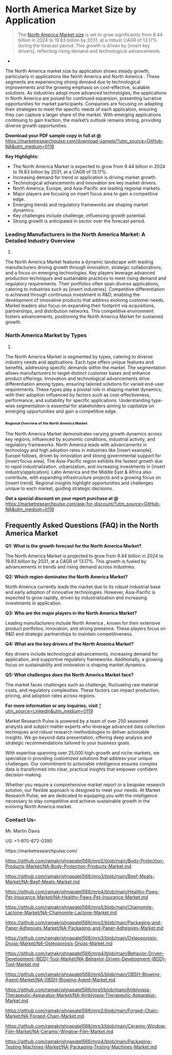 <h1>North America  Market&nbsp;Size by Application</h1><blockquote><p>The <a href="https://marketresearchpulse.com/download-sample/?utm_source=GitHub-NA&amp;utm_medium=0119">North America  Market size</a> is set to grow significantly from 9.44 billion in 2024 to 19.83 billion by 2031, at a robust CAGR of 13.17% during the forecast period. This growth is driven by [insert key drivers], reflecting rising demand and technological advancements.</p></blockquote><ul><li></li></ul><p>The North America  market size by application shows steady growth, particularly in applications like North America  and North America . These segments are experiencing strong demand due to technological improvements and the growing emphasis on cost-effective, scalable solutions. As industries adopt more advanced technologies, the applications in North America  are poised for continued expansion, presenting lucrative opportunities for market participants. Companies are focusing on adapting their strategies to meet the specific needs of each application, ensuring they can capture a larger share of the market. With emerging applications continuing to gain traction, the market’s outlook remains strong, providing diverse growth opportunities.</p><p><strong>Download your PDF sample copy in full at @ </strong><a href="https://marketresearchpulse.com/download-sample/?utm_source=GitHub-NA&amp;utm_medium=0119">https://marketresearchpulse.com/download-sample/?utm_source=GitHub-NA&amp;utm_medium=0119</a></p><p><strong>Key Highlights: </strong></p><ul><li>The North America  Market is expected to grow from 9.44 billion in 2024 to 19.83 billion by 2031, at a CAGR of 13.17%.</li><li>Increasing demand for trend or application is driving market growth.</li><li>Technological advancements and innovation are key market drivers.</li><li>North America, Europe, and Asia-Pacific are leading regional markets.</li><li>Major players are focusing on insert focus area to gain a competitive edge.</li><li>Emerging trends and regulatory frameworks are shaping market dynamics.</li><li>Key challenges include challenge, influencing growth potential.</li><li>Strong growth is anticipated in sector over the forecast period.</li></ul><h3>Leading Manufacturers in the North America  Market: A Detailed Industry Overview</h3><ol><li></li></ol><div class="flex max-w-full flex-col flex-grow"><div class="min-h-8 text-message flex w-full flex-col items-end gap-2 whitespace-normal break-words [.text-message+&amp;]:mt-5" dir="auto" data-message-author-role="assistant" data-message-id="fd8432e4-4910-450d-b182-61b7bfb0a01f" data-message-model-slug="gpt-4o"><div class="flex w-full flex-col gap-1 empty:hidden first:pt-[3px]"><div class="markdown prose w-full break-words dark:prose-invert light"><p>The North America  Market features a dynamic landscape with leading manufacturers driving growth through innovation, strategic collaborations, and a focus on emerging technologies. Key players leverage advanced production techniques and sustainable practices to meet rising demand and regulatory requirements. Their portfolios often span diverse applications, catering to industries such as [insert industries]. Competitive differentiation is achieved through continuous investment in R&amp;D, enabling the development of innovative products that address evolving customer needs. Market leaders also focus on expanding their footprint via acquisitions, partnerships, and distribution networks. This competitive environment fosters advancements, positioning the North America  Market for sustained growth.</p></div></div></div></div><h3>North America  Market by Types</h3><ol><li></li></ol><div class="flex max-w-full flex-col flex-grow"><div class="min-h-8 text-message flex w-full flex-col items-end gap-2 whitespace-normal break-words [.text-message+&amp;]:mt-5" dir="auto" data-message-author-role="assistant" data-message-id="084470be-0bb7-4664-bddf-5156b4f41249" data-message-model-slug="gpt-4o-mini"><div class="flex w-full flex-col gap-1 empty:hidden first:pt-[3px]"><div class="markdown prose w-full break-words dark:prose-invert light"><p>The North America  Market is segmented by types, catering to diverse industry needs and applications. Each type offers unique features and benefits, addressing specific demands within the market. The segmentation allows manufacturers to target distinct customer bases and enhance product offerings. Innovation and technological advancements drive differentiation among types, ensuring tailored solutions for varied end-user requirements. These types play a pivotal role in shaping market dynamics, with their adoption influenced by factors such as cost-effectiveness, performance, and suitability for specific applications. Understanding type-wise segmentation is essential for stakeholders aiming to capitalize on emerging opportunities and gain a competitive edge.</p></div></div></div></div><h3><span style="font-size: 11px;">Regional Overview of the North America  Market</span></h3><div class="flex max-w-full flex-col flex-grow"><div class="min-h-8 text-message flex w-full flex-col items-end gap-2 whitespace-normal break-words [.text-message+&amp;]:mt-5" dir="auto" data-message-author-role="assistant" data-message-id="e9038762-ce64-4e30-91c9-9bd413514231" data-message-model-slug="gpt-4o-mini"><div class="flex w-full flex-col gap-1 empty:hidden first:pt-[3px]"><div class="markdown prose w-full break-words dark:prose-invert light"><p>The North America  Market demonstrates varying growth dynamics across key regions, influenced by economic conditions, industrial activity, and regulatory frameworks. North America leads with advancements in technology and high adoption rates in industries like [insert example]. Europe follows, driven by innovation and strong governmental support for [insert focus area]. The Asia-Pacific region exhibits the fastest growth due to rapid industrialization, urbanization, and increasing investments in [insert industry/application]. Latin America and the Middle East &amp; Africa also contribute, with expanding infrastructure projects and a growing focus on [insert trend]. Regional insights highlight opportunities and challenges unique to each market, guiding strategic decisions.</p></div></div></div></div><p><strong>Get a special discount on your report purchase at @ </strong><a href="https://marketresearchpulse.com/ask-for-discount/?utm_source=GitHub-NA&amp;utm_medium=0119">https://marketresearchpulse.com/ask-for-discount/?utm_source=GitHub-NA&amp;utm_medium=0119</a></p><h2>Frequently Asked Questions (FAQ) in the North America  Market</h2><p><strong>Q1: What is the growth forecast for the North America  Market?</strong></p><p>The North America  Market is projected to grow from 9.44 billion in 2024 to 19.83 billion by 2031, at a CAGR of 13.17%. This growth is fueled by advancements in trends and rising demand across industries.</p><p><strong>Q2: Which region dominates the North America  Market?</strong></p><p>North America currently leads the market due to its robust industrial base and early adoption of innovative technologies. However, Asia-Pacific is expected to grow rapidly, driven by industrialization and increasing investments in application.</p><p><strong>Q3: Who are the major players in the North America  Market?</strong></p><p>Leading manufacturers include North America , known for their extensive product portfolios, innovation, and strong presence. These players focus on R&amp;D and strategic partnerships to maintain competitiveness.</p><p><strong>Q4: What are the key drivers of the North America  Market?</strong></p><p>Key drivers include technological advancements, increasing demand for application, and supportive regulatory frameworks. Additionally, a growing focus on sustainability and innovation is shaping market dynamics.</p><p><strong>Q5: What challenges does the North America  Market face?</strong></p><p>The market faces challenges such as challenge, fluctuating raw material costs, and regulatory complexities. These factors can impact production, pricing, and adoption rates across regions.</p><p><strong>For more information or any inquiries, visit&nbsp;</strong><a href="?utm_source=Linkedin&utm_medium=0119">?utm_source=Linkedin&utm_medium=0119</a></p><p>Market Research Pulse is powered by a team of over 250 seasoned analysts and subject matter experts who leverage advanced data collection techniques and robust research methodologies to deliver actionable insights. We go beyond data presentation, offering deep analysis and strategic recommendations tailored to your business goals.</p><p>With expertise spanning over 25,000 high-growth and niche markets, we specialize in providing customized solutions that address your unique challenges. Our commitment to actionable intelligence ensures complex data is transformed into clear, practical insights that empower confident decision-making.</p><p>Whether you require a comprehensive market report or a bespoke research solution, our flexible approach is designed to meet your needs. At Market Research Pulse, we are dedicated to equipping you with the intelligence necessary to stay competitive and achieve sustainable growth in the evolving North America  market.</p><h3><strong>Contact Us-</strong></h3><p>Mr. Martin Davis</p><p>US: +1-970-672-0390</p><p>https://marketresearchpulse.com/</p><p><a href="https://github.com/ramakrishnapatel566/mrp2/blob/main/Body-Protection-Products-Market/NA-Body-Protection-Products-Market.md">https://github.com/ramakrishnapatel566/mrp2/blob/main/Body-Protection-Products-Market/NA-Body-Protection-Products-Market.md</a></p><p><a href="https://github.com/ramakrishnapatel566/mrp3/blob/main/Beef-Meats-Market/NA-Beef-Meats-Market.md">https://github.com/ramakrishnapatel566/mrp3/blob/main/Beef-Meats-Market/NA-Beef-Meats-Market.md</a></p><p><a href="https://github.com/ramakrishnapatel566/mrp4/blob/main/Healthy-Paws-Pet-Insurance-Market/NA-Healthy-Paws-Pet-Insurance-Market.md">https://github.com/ramakrishnapatel566/mrp4/blob/main/Healthy-Paws-Pet-Insurance-Market/NA-Healthy-Paws-Pet-Insurance-Market.md</a></p><p><a href="https://github.com/ramakrishnapatel566/mrp5/blob/main/Chamomile-Lactone-Market/NA-Chamomile-Lactone-Market.md">https://github.com/ramakrishnapatel566/mrp5/blob/main/Chamomile-Lactone-Market/NA-Chamomile-Lactone-Market.md</a></p><p><a href="https://github.com/ramakrishnapatel566/mrp2/blob/main/Packaging-and-Paper-Adhesives-Market/NA-Packaging-and-Paper-Adhesives-Market.md">https://github.com/ramakrishnapatel566/mrp2/blob/main/Packaging-and-Paper-Adhesives-Market/NA-Packaging-and-Paper-Adhesives-Market.md</a></p><p><a href="https://github.com/ramakrishnapatel566/mrp3/blob/main/Osteoporosis-Drugs-Market/NA-Osteoporosis-Drugs-Market.md">https://github.com/ramakrishnapatel566/mrp3/blob/main/Osteoporosis-Drugs-Market/NA-Osteoporosis-Drugs-Market.md</a></p><p><a href="https://github.com/ramakrishnapatel566/mrp4/blob/main/Behavior-Driven-Development-(BDD)-Tool-Market/NA-Behavior-Driven-Development-(BDD)-Tool-Market.md">https://github.com/ramakrishnapatel566/mrp4/blob/main/Behavior-Driven-Development-(BDD)-Tool-Market/NA-Behavior-Driven-Development-(BDD)-Tool-Market.md</a></p><p><a href="https://github.com/ramakrishnapatel566/mrp5/blob/main/OBSH-Blowing-Agent-Market/NA-OBSH-Blowing-Agent-Market.md">https://github.com/ramakrishnapatel566/mrp5/blob/main/OBSH-Blowing-Agent-Market/NA-OBSH-Blowing-Agent-Market.md</a></p><p><a href="https://github.com/ramakrishnapatel566/mrp1/blob/main/Amblyopia-Therapeutic-Apparatus-Market/NA-Amblyopia-Therapeutic-Apparatus-Market.md">https://github.com/ramakrishnapatel566/mrp1/blob/main/Amblyopia-Therapeutic-Apparatus-Market/NA-Amblyopia-Therapeutic-Apparatus-Market.md</a></p><p><a href="https://github.com/ramakrishnapatel566/mrp2/blob/main/Forged-Chain-Market/NA-Forged-Chain-Market.md">https://github.com/ramakrishnapatel566/mrp2/blob/main/Forged-Chain-Market/NA-Forged-Chain-Market.md</a></p><p><a href="https://github.com/ramakrishnapatel566/mrp3/blob/main/Ceramic-Window-Film-Market/NA-Ceramic-Window-Film-Market.md">https://github.com/ramakrishnapatel566/mrp3/blob/main/Ceramic-Window-Film-Market/NA-Ceramic-Window-Film-Market.md</a></p><p><a href="https://github.com/ramakrishnapatel566/mrp4/blob/main/Packaging-Testing-Machines-Market/NA-Packaging-Testing-Machines-Market.md">https://github.com/ramakrishnapatel566/mrp4/blob/main/Packaging-Testing-Machines-Market/NA-Packaging-Testing-Machines-Market.md</a></p>
